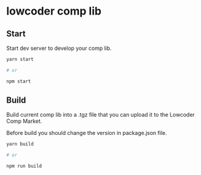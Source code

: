 # lowcoder comp lib

## Start

Start dev server to develop your comp lib.

```bash
yarn start

# or

npm start
```

## Build

Build current comp lib into a .tgz file that you can upload it to the Lowcoder Comp Market.

Before build you should change the version in package.json file.

```bash
yarn build

# or

npm run build
```
